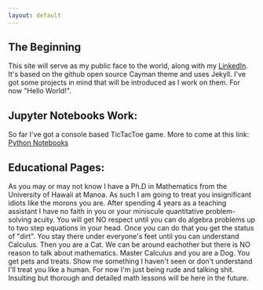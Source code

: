 ```yaml
---
layout: default
---
```


## The Beginning

This site will serve as my public face to the world, along with my [LinkedIn](http://www.linkedin.com/in/don-krasky-09052185/). It's based on the github open source Cayman theme and uses Jekyll. I've got some projects in mind that will be introduced as I work on them. For now "Hello World!". 

## Jupyter Notebooks Work:

So far I've got a console based TicTacToe game. More to come at this link: [Python Notebooks](https://mybinder.org/v2/gh/DonKrasky/PythonNotebooks/HEAD)

## Educational Pages:

As you may or may not know I have a Ph.D in Mathematics from the University of Hawaii at Manoa. As such I am going to treat you insignificant idiots like the morons you are. After spending 4 years as a teaching assistant I have no faith in you or your miniscule quantitative problem-solving acuity. You will get NO respect until you can do algebra problems up to two step equations in your head. Once you can do that you get the status of "dirt". You stay there under everyone's feet  until you can understand Calculus. Then you are a Cat. We can be around eachother but there is NO reason to talk about mathematics. Master Calculus and you are a Dog. You get pets and treats. Show me something I haven't seen or don't understand I'll treat you like a human. For now I'm just being rude and talking shit. Insulting but thorough and detailed math lessons will be here in the future. 

